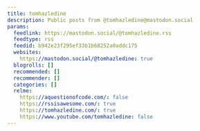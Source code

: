 ```yaml
---
title: tomhazledine
description: Public posts from @tomhazledine@mastodon.social
params:
  feedlink: https://mastodon.social/@tomhazledine.rss
  feedtype: rss
  feedid: b942e23f295ef33b1b68252a0addc175
  websites:
    https://mastodon.social/@tomhazledine: true
  blogrolls: []
  recommended: []
  recommender: []
  categories: []
  relme:
    https://aquestionofcode.com/: false
    https://rssisawesome.com/: true
    https://tomhazledine.com/: true
    https://www.youtube.com/tomhazledine: false
---
```

